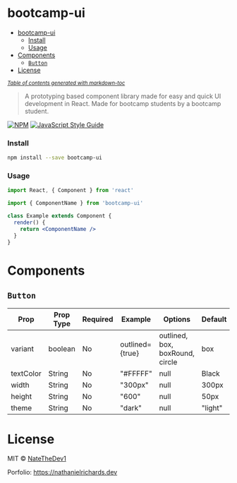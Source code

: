 # bootcamp-ui

- [bootcamp-ui](#bootcamp-ui)
  - [Install](#install)
  - [Usage](#usage)
- [Components](#components)
  - [`Button`](#-button-)
- [License](#license)

<small><i><a href='http://ecotrust-canada.github.io/markdown-toc/'>Table of contents generated with markdown-toc</a></i></small>

> A prototyping based component library made for easy and quick UI development in React. Made for bootcamp students by a bootcamp student.

[![NPM](https://img.shields.io/npm/v/bootcamp-ui.svg)](https://www.npmjs.com/package/bootcamp-ui) [![JavaScript Style Guide](https://img.shields.io/badge/code_style-standard-brightgreen.svg)](https://standardjs.com)

### Install

```bash
npm install --save bootcamp-ui
```

### Usage

```jsx
import React, { Component } from 'react'

import { ComponentName } from 'bootcamp-ui'

class Example extends Component {
  render() {
    return <ComponentName />
  }
}
```

# Components

## `Button`

| Prop      | Prop Type | Required | Example         | Options                         | Default |
| --------- | --------- | -------- | --------------- | ------------------------------- | ------- |
| variant   | boolean   | No       | outlined={true} | outlined, box, boxRound, circle | box     |
| textColor | String    | No       | "#FFFFF"        | null                            | Black   |
| width     | String    | No       | "300px"         | null                            | 300px   |
| height    | String    | No       | "600"           | null                            | 50px    |
| theme     | String    | No       | "dark"          | null                            | "light" |

# License

MIT © [NateTheDev1](https://github.com/NateTheDev1)

Porfolio: https://nathanielrichards.dev
